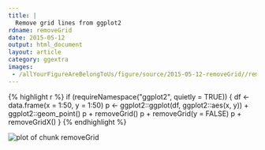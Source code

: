```yaml
---
title: |
  Remove grid lines from ggplot2
rdname: removeGrid
date: 2015-05-12
output: html_document
layout: article
category: ggextra
images:
 - /allYourFigureAreBelongToUs/figure/source/2015-05-12-removeGrid//removeGrid-1.png
---
```





{% highlight r %}
if (requireNamespace("ggplot2", quietly = TRUE)) {
  df <- data.frame(x = 1:50, y = 1:50)
  p <- ggplot2::ggplot(df, ggplot2::aes(x, y)) + ggplot2::geom_point()
  p + removeGrid()
  p + removeGrid(y = FALSE)
  p + removeGridX()
}
{% endhighlight %}

![plot of chunk removeGrid](/allYourFigureAreBelongToUs/figure/source/2015-05-12-removeGrid/removeGrid-1.png) 